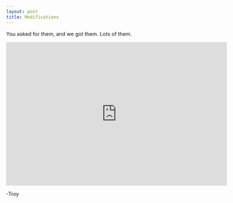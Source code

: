 ```yaml
---
layout: post
title: Modifications
---
```

You asked for them, and we got them.  Lots of them.

<iframe src="http://strawpoll.me/embed_1/3093238" style="width: 600px; height: 390px; border: 0;">Loading poll...</iframe>

-Troy

